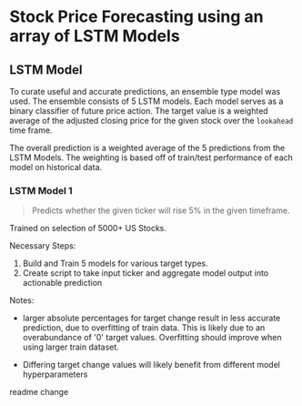 
# Stock Price Forecasting using an array of LSTM Models



## LSTM Model

To curate useful and accurate predictions, an ensemble type model was used. The ensemble consists of 5 LSTM models. Each model serves as a binary classifier of future price action. The target value is a weighted average of the adjusted closing price for the given stock over the `lookahead` time frame. 

The overall prediction is a weighted average of the 5 predictions from the LSTM Models. The weighting is based off of train/test performance of each model on historical data. 


### LSTM Model 1
>Predicts whether the given ticker will rise 5% in the given timeframe.

Trained on selection of 5000+ US Stocks. 

Necessary Steps:
1. Build and Train 5 models for various target types. 
2. Create script to take input ticker and aggregate model output into actionable prediction


Notes:
- larger absolute percentages for target change result in less accurate prediction, due to overfitting of train data. This is likely due to an overabundance of '0' target values. Overfitting should improve when using larger train dataset.

- Differing target change values will likely benefit from different model hyperparameters

readme change